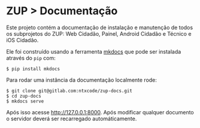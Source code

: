 # ZUP > Documentação

Este projeto contém a documentação de instalação e manutenção de todos os subprojetos do ZUP: Web Cidadão, Painel, Android Cidadão e Técnico e iOS Cidadão.

Ele foi construído usando a ferramenta [mkdocs](http://www.mkdocs.org/) que pode ser instalada através do `pip` com:

    $ pip install mkdocs

Para rodar uma instância da documentação localmente rode:

    $ git clone git@gitlab.com:ntxcode/zup-docs.git
    $ cd zup-docs
    $ mkdocs serve
    
Após isso acesse http://127.0.0.1:8000. Após modificar qualquer documento o servidor deverá ser recarregado automáticamente.
    